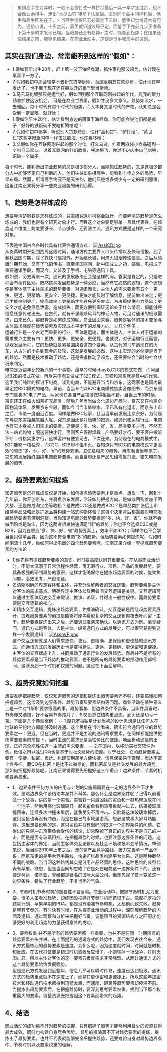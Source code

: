 > 象棋高手在对弈时，一般不会像打仗一样拼尽最后一兵一卒才定胜负，也不会像业余棋手，走出“水尽山穷”棋局才认赢输。面对同个高手同样死局，低手和高手区别在于，> 当高手觉得已无必要走下去时，低手却觉得还大有可为。通俗点说，十步之前，高手就知道败局已定，而低手下完前九步正准备下第十步时才发现已输。当趋势还没有趋势> 之时，能看到趋势；在结果还没结果之前，能窥见结果。在商业活动中，这便是低手和高手的区别。

## 其实在我们身边，常常能听到这样的“假如”：
- 1.假如我早出生20年，赶上第一波下海经商潮，抓住家电那波趋势，估计现在早富甲一方了。
- 2.假如我初中那会辍学不去新东方学厨师，而是跟朋友贷款炒房，估计现在早发达了，也不至于现在还在朋友开的餐厅里当厨师。
- 3.马云马化腾那只是运气好，假如回到那个互联网刚兴起的年代，凭我的眼力劲准抓住这波机会。
可是在商业世界里，假如并没多大意义。趋势如流水，一去难回。每个时代有每个时代的趋势，而人本身又是时代的产物，认知总是会受到一定局限。就好比：
- 1.假如你早生20年，估计看到身边的同事下海经商，你可能会说他们都是疯子：好好的铁饭碗不要瞎折腾啥呢？
- 2.假如你初中辍学，听说别人贷款炒房，估计“高利贷”、“驴打滚”、“黄世仁”这些字眼跟闪电一样击过脑海，你浑身哆嗦；
- 3.又假如你在互联网刚兴起的那个时代，打义乌过，扛着两麻袋小商品碰到一个叫马云家伙，说着互联网的科幻故事，唾沫横飞，你说不定庆幸自己聪明，识破一个骗子。

每个时代，能判断出商业趋势的总是极少部分人，而能抓住趋势的，又是这极少部分人中能够坚定自己判断的人。他们往往如象棋高手，能看到十步之外的局势，早早布局。然而，所谓高手终究不是天生的，他们只是或多或少有一定的研判思维。这里江南正果将分享一些商业趋势的研判心得。

## 1、趋势是怎样炼成的
想要弄清楚钢铁是怎样炼成的，只需研究保尔柯察金就行，而要弄清楚趋势是怎么炼成的，我们也得有个研究对象才行。而且这个对象要足够单一且具代表性，在趋势这个维度上跨度要够长、节点够多、还要够主流。通讯方式便是这样的一个研究对象。

下表是中国古今各时代具有代表性通讯方式：
[![AssiCD.jpg](https://s2.ax1x.com/2019/04/01/AssiCD.jpg)](https://imgchr.com/i/AssiCD) <br/>
从炎黄时期开始到西周这段时间，通讯方式主要靠人口头传播以及快马信报。到了春秋战国时期，除了靠快马信报外，开始建长城，用烽火狼烟传递信息。之后从隋唐时期开始，又有了飞鸽传书，直至民国期间、新中国成立之初，邮局、电报成了重要通讯手段，而现今，又普及了手机、电脑等通讯工具。 <br/>
假如说，历史再来一次，通讯的发展脉络还会是这样的吗。答案是肯定的，只是进程会有稍许区别。既然这种发展趋势是一种必然，当然有它必然的逻辑，这个逻辑便是客体基于主体需求的趋势要素。对通讯而言，主体人的需求要素有五个：更快、更远、更精确、更安全、更便捷。更快才能及时了解信息，提前做出决定；更远才能控制更广，提高效率；更精确才能避免更多失误，为决策提供有力基础；更安全才能避免信息泄露，造成损失；而更方便则保证无论处于什么情况，都能够将信息任意传递出去。在古代，就有千里眼顺风耳的神话人物，可见对通讯的极致需求，由来已久。那趋势是如何炼成的呢。商业层面来看，趋势是客体的技术变革与主体需求强度在趋势要素及实现成本平衡下的发展方向。举几个例子： <br/>
运输行业是一个古老而重要的行业。客体是运输，而主体是人。主体人对于运输的需求要点主要有四：更快、更多、更安全、更便捷。也就说，对于运输行业而言，纵观发展历程，它的趋势就是紧紧围绕着这四个要素。从古代的马车到现在的火车，从古时的小舟到现今的货轮，这就是发展的必然，这种未实现的必然便是当下的趋势。然而是技术推动了趋势，还是需求推动了趋势，还需要结合当时的社会状况来判定。 <br/>
电商是近些年比较新兴的一个事物。最早的时候ebay以C2C的模式在做，而阿里以B2B的模式在做。再后来电商又做成了B2C模式，天猫和京东就是其中的代表。这里我们纯粹的探讨下电商。谈到电商，不能避开当当和京东，这两家也是国内最早定位B2C模式的电商。早前，当当专门以B2C电商模式售卖音像图书，而京东则专门售卖3C电子产品，两家也在各自产品领域做得相当不错。当当上市的时候，京东还正在如火如荼扩充品类；随后几年当当做文化周边产品时，京东又在构建全国物流体系，发展京东金融。而如今当当市值缩水，早已私有化退市，而京东上市之后，市值一度迫近百度。同样是做B2C起家，且当当早前发展比京东好，为何现在与京东差距越来越大呢。究其原因还是对趋势的把握。如通讯和运输行业，电商也有它本身被人们需求的要素。这便是：多、快、好、省。品类要多才行，不然无法一站式购物；配送要快才行，否则客户等得烦躁；产品要好才行，要不客户投诉不断；价格实惠才行，这样客户有便宜可占，下次还来。为何现在的电商模式中，B2C能够一枝独秀，而C2C、B2B却不愠不火。要知道只有B2C的电商模式才更高效的顺应“多、快、好、省”的趋势要素，这便是电商的趋势。再来看当当和京东，京东的发展始终围绕电商趋势要素，而当当却还是产品思维零售打法，错失电商发展的趋势.

## 2、趋势要素如何提炼
知道趋势是怎样炼成仅仅是开始，如何提炼趋势要素才是重点。想象一下，回到十几年前，你开创京东，并肩负京东发展，你该如何把握方向。是做成团购参加千团大战、还是做成淘宝坐等收租？是做成C2C还是做成B2C？是单品类扩张后上市维持单品战略还是扩张品类构建一站式购物体验？这每个决定背后都需要对电商发展趋势要素有深刻洞察。当你知道电商的趋势要素是“多、快、好、省”，你就不会做团购或是淘宝，因为这两者很难快速满足“好”的趋势；你也不会选择C2C或是B2B，因为在顺应“多、快、好、省”趋势要素上，效率不如B2C；同样你也不会学当当只做单品类，因为这不符合电商“多”的趋势。但趋势要素如何提炼呢，假如时间倒流十几年，你如何得出电商的四个趋势要素呢。江南正果介绍一套提炼趋势要素的方法论：
- 1)你先得有提炼趋势要素的意识，同时要高度认同其重要性。在从事商业活动时，不能太沉溺于日常流程性经营，而无暇行业、项目、产品的发展趋势。要具备极强的研判趋势的意识，这样才能确保你在提炼趋势要素的时候，能聚焦问题，高效思考，严密论证。
- 2)清晰明确的界定客体和主体，并充分理解两者的交互逻辑。趋势要素是主体对客体的需求基点。明确界定主客体以及两者间交互逻辑是关键。交互逻辑可以通过主客体历史交互来假设、推演、论证，并得出一般性规律。而趋势要素便是交互逻辑的核心。
- 3)精炼交互逻辑，提炼出趋势要素，并推演确认。交互逻辑是围绕趋势要素展开，提炼趋势要素的前提是能够将原本看似复杂的交互逻辑剪枝去叶而留下主 干。趋势要素提炼出来之后，还要通过推演来确认。以通讯方式为例。毫无疑问，通讯方式是客体，人是主体。纵观通讯方式的发展史，可以很容易得到这样一个发展逻辑：
[![AssnVP.png](https://s2.ax1x.com/2019/04/01/AssnVP.png)](https://imgchr.com/i/AssnVP) <br/>
这个交互逻辑就是人们需求更快、更远、更精确、更保密和更便捷的通讯方式，而通讯方式的发展历史也是变得更快、更远、更精确、更保密和更便捷。主客体的交互螺旋上升，共同推动了通讯行业的发展趋势。然后并不是所有的趋势要素都是当下趋势的推动要素，也不是所有的趋势要素的推动作用都相同。这涉及到一个时机和权重的问题。这点在下面会解释。

## 3、趋势究竟如何把握
想要准确把握趋势，仅仅知道趋势的逻辑和提炼出趋势要素还不够，还要搞懂如何把握趋势。这涉及到边界条件、趋势节奏及要素结构等问题。商业活动在某种意义上是一件对“精确”要求很高的事。趋势看准、但边界条件不具备，当条件具备时，节奏却又踏错，好不容易节奏踏对了，却又没抓住结构重点边，到头还是功亏一篑。下面是几个典型案例：
-- 1.摩托罗拉铱星计划当初的设计思想是让任何人在地球的任何地方都能够及时连通。这个思想在当时看来，确实符合通讯行业的趋势要素之一：更远。但在当时，更远并不是主流的通讯需求要素，在同样都能提供更快需要要素的前提下，当时主流的需求还是高性价比的便捷。地面移动通信的出现，正好完全能胜任这一主流的需求要素。
-- 2.在国内，以移动端社交软件为例。微信之所以胜过QQ也是基于对社交趋势的把握。对于社交，它的趋势要素主要有：便捷、私密、表达。也即使用简单方便快捷、信息保密易于管理、表达丰富个性多样。而QQ在私密上是比不过微信的，而私密却又是社交发展的最大趋势。那如何把握好趋势呢。江南正果觉得要先把握好这三个重点：边界条件、节奏时机和要素权重。

- 1、边界条件任何方法的应用与计划的实施都需要在一定的边界条件下才生效。忽略边界条件谈结论本身并不科学。那么什么是边界条件呢？记得以前看过一个故事，讲的是一个实验。实验将一只最凶猛的鲨鱼和一群热带鱼放在同一个池子，然后用强化玻璃隔开。起初鲨鱼看到热带鱼就冲过去，结果被玻璃撞回来，连续多次冲撞未果后，鲨鱼受伤不再冲击。实验将这块玻璃拿掉后，这只鲨鱼也再没有冲击，而是在自己的水域里游荡。想必这故事大家耳熟能详。这里想要说明的是，这只鲨鱼并没有很好的把握一个边界条件的问题。它得出的只是冲击热带鱼会受伤的结论，却忽略掉了真正的边界并不是自己的冲击，而是是否有玻璃阻挡。在把握趋势的时候，也要注意边界条件的问题。这包括主客体的界定、当前主客体交互逻辑以及社会环境和技术变革情况。举例来说，当当网2010年上市之后，走的是产品竞争路线，极力完善单一产品体系。而京东走的是平台竞争路线，快速扩张品类构建平台体系。这是两种截然不同的战略。当当网这种路线其实是沿用产品经营的思维，这种思维的典型代表有苹果、联想，但是当当网却忽略了它是处在电商这一边界条件下的。还有便是柯达，诺基亚，曾经都是著名的国际大型公司。但却忽视了技术变革这一边界条件，错失了行业趋势，不复当年的气象。
- 2、节奏时机节奏时机的重要性不言而喻。商业活动中，把握节奏时机尤为重要。很多人虽看准趋势，却终因没把握好节奏时机而遗恨千古。像摩托罗拉的铱星计划、苹果早期的PDA。都是没有踏准节奏时机，太超前而致失败。趋势是带有节奏的，有时快有时慢，在从事商业活动的过程中，深刻理解趋势的内涵及逻辑，通过观察和分析来把握好节奏。调整项目的资源结构与之匹配才能够更好的利用趋势的力量获得意外的成功。

- 3、要素权重
并不是所有的趋势要素都一样重要，也并不是在同一时期所有的趋势要素齐头并进。在上面提到的通讯方式的趋势中，我们发现古往今来，通讯方式最核心的趋势要素是速度，为什么呢，因为速度就时间，时间就是时机和反应。在古代打仗要是错过时机或者反应慢了，小则输掉一场战争，打则灭国亡君。所以主体对客体的这一要素的极度需求非常强烈，从而让通讯方式的这个趋势要素始终发展强势。<br/>
但是通讯方式发展到近些年，信息几乎可以瞬时传导，速度已达到极致。通讯方式的趋势重点就不在速度上了，而是在更保密和更便捷上。所以这些年加密技术和移动通讯技术都得到迅猛发展，而速度、距离等趋势要素却停滞不前。当提炼出趋势要素后，在把握趋势时，要深刻思考要素权重，找到当下那个权重最大的要素，调整资源去把握因这个要素而带来的趋势。

## 4、结语
商业活动的成功离不开对趋势的把握，只有把握了趋势才能够利用最少的资源获得最大成效，同时也构建自身竞争优势。
趋势的推演离不开对趋势要素的提炼，提炼出了趋势要素，也并不代表就能够完全把握住趋势，还要考验自身对趋势边界条件、节奏时机以及要素权重的理解。

